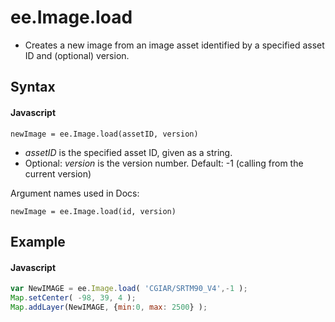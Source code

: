 # ee.Image.load
- Creates a new image from an image asset identified by a specified asset ID and (optional) version.

## Syntax

#### Javascript
```
newImage = ee.Image.load(assetID, version)
```

- *assetID* is the specified asset ID, given as a string.
- Optional: *version* is the version number. Default: -1 (calling from the current version)

Argument names used in Docs:
```
newImage = ee.Image.load(id, version)
```


## Example

#### Javascript
```javascript
var NewIMAGE = ee.Image.load( 'CGIAR/SRTM90_V4',-1 );
Map.setCenter( -98, 39, 4 );
Map.addLayer(NewIMAGE, {min:0, max: 2500} );
```
